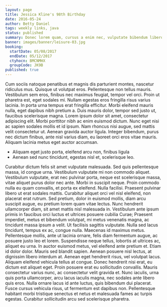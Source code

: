 ```yaml
---
layout: page
title: Jessica Kline's 98th Birthday
date: 2016-05-24
author: Betty Daniel
tags: weekly links, java
status: published
summary: Donec lorem quam, cursus a enim nec, vulputate bibendum libero.
banner: images/banner/leisure-03.jpg
booking:
  startDate: 05/08/2017
  endDate: 05/12/2017
  ctyhocn: BMCNMHX
  groupCode: JK9B
published: true
---
```

Cum sociis natoque penatibus et magnis dis parturient montes, nascetur ridiculus mus. Quisque ut volutpat eros. Pellentesque non tellus mauris. Vestibulum sem eros, finibus nec maximus feugiat, tempor vel orci. Proin ut pharetra est, eget sodales mi. Nullam egestas eros fringilla risus varius lacinia. In porta urna tempus erat fringilla efficitur. Morbi eleifend mauris nulla, eget dapibus nibh pretium a. Duis mauris dolor, tempor sed justo ut, faucibus scelerisque magna. Lorem ipsum dolor sit amet, consectetur adipiscing elit. Morbi porttitor nibh ac enim euismod dictum. Nunc eget nisi ac sapien sodales mollis et id ipsum. Nam rhoncus nisi augue, sed mattis velit consectetur ut. Aenean gravida auctor ligula. Integer bibendum, purus nec dictum finibus, ante nisl varius diam, eu laoreet orci eros vitae mauris. Aliquam lacinia metus eget auctor accumsan.

* Aliquam eget justo porta, eleifend arcu non, finibus ligula
* Aenean sed nunc tincidunt, egestas nisl et, scelerisque leo.

Curabitur dictum felis sit amet vulputate malesuada. Sed quis pellentesque massa, id congue urna. Vestibulum vulputate mi non commodo aliquet. Vestibulum vulputate, erat nec pulvinar porta, neque est scelerisque massa, vitae aliquet purus dolor nec ante. Morbi in suscipit neque. Proin commodo nulla eu quam convallis, et porta ex eleifend. Nulla facilisi. Praesent pulvinar libero ut erat sodales mattis. Curabitur aliquet orci vel nisl eleifend, non placerat erat rutrum. Sed pretium, dolor in euismod mollis, diam arcu suscipit augue, eu pretium lorem quam vitae lectus. Nunc hendrerit ullamcorper diam, sit amet mattis nisl malesuada in. Vestibulum ante ipsum primis in faucibus orci luctus et ultrices posuere cubilia Curae; Praesent imperdiet, metus et bibendum volutpat, mi metus venenatis magna, ac tincidunt massa ipsum a velit. Ut facilisis sagittis vulputate. Nulla sed lacus tincidunt, tempus ex ac, congue nulla. Maecenas id maximus metus.
Pellentesque mollis, ante ut lacinia ornare, felis diam fermentum augue, ac posuere justo leo et lorem. Suspendisse neque tellus, lobortis at ultrices ac, aliquet eu urna. In auctor euismod metus, vel eleifend ante pretium et. Etiam id dolor dolor. Mauris sed blandit sapien. Aenean posuere nisl lectus, at dignissim libero interdum at. Aenean eget hendrerit risus, vel volutpat lacus. Aliquam eleifend vehicula tellus at congue. Donec hendrerit nisi erat, eu dictum est aliquet eget. Proin posuere erat eu sollicitudin convallis. Mauris consectetur varius nunc, ac consectetur velit gravida et. Nunc iaculis, urna quis porta ullamcorper, arcu lacus iaculis magna, nec sodales ante libero quis eros. Nulla ornare lacus id ante luctus, quis bibendum dui placerat. Fusce cursus vehicula risus, ut fermentum est dapibus non. Pellentesque habitant morbi tristique senectus et netus et malesuada fames ac turpis egestas. Curabitur sollicitudin arcu sed scelerisque pharetra.
